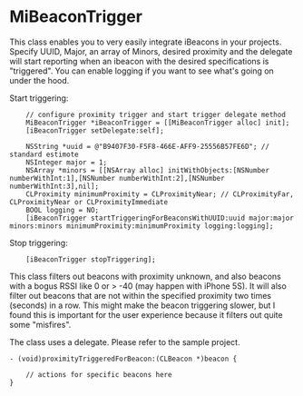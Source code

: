MiBeaconTrigger
=========================

This class enables you to very easily integrate iBeacons in your projects. Specify UUID, Major, an array of Minors, desired proximity and the delegate will start reporting when an ibeacon with the desired specifications is "triggered". You can enable logging if you want to see what's going on under the hood.

Start triggering:

        // configure proximity trigger and start trigger delegate method
        MiBeaconTrigger *iBeaconTrigger = [[MiBeaconTrigger alloc] init];
        [iBeaconTrigger setDelegate:self];
        
        NSString *uuid = @"B9407F30-F5F8-466E-AFF9-25556B57FE6D"; // standard estimote
        NSInteger major = 1;
        NSArray *minors = [[NSArray alloc] initWithObjects:[NSNumber numberWithInt:1],[NSNumber numberWithInt:2],[NSNumber numberWithInt:3],nil];
        CLProximity minimumProximity = CLProximityNear; // CLProximityFar, CLProximityNear or CLProximityImmediate
        BOOL logging = NO;
        [iBeaconTrigger startTriggeringForBeaconsWithUUID:uuid major:major minors:minors minimumProximity:minimumProximity logging:logging];


Stop triggering:

        [iBeaconTrigger stopTriggering];

This class filters out beacons with proximity unknown, and also beacons with a bogus RSSI like 0 or > -40 (may happen with iPhone 5S). It will also filter out beacons that are not within the specified proximity two times (seconds) in a row. This might make the beacon triggering slower, but I found this is important for the user experience because it filters out quite some "misfires".

The class uses a delegate. Please refer to the sample project.

    - (void)proximityTriggeredForBeacon:(CLBeacon *)beacon {
    
        // actions for specific beacons here
    }
